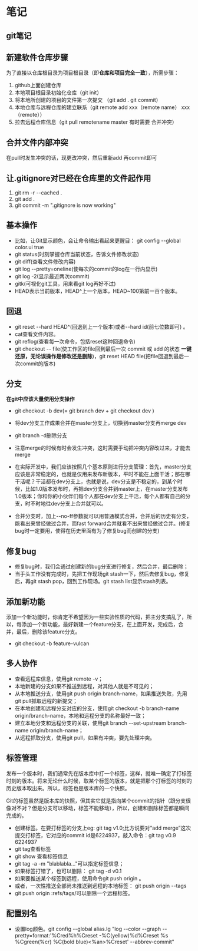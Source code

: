 笔记
===
git笔记
-----


新建软件仓库步骤
----
为了直接以仓库根目录为项目根目录（即**仓库和项目完全一致**），所需步骤：

1. github上面创建仓库
2. 本地项目根目录初始化仓库（git init）
3. 将本地所创建的项目的文件第一次提交 （git add . git commit）
3. 本地仓库与远程仓库的建立联系（git remote add xxx（remote name） xxx（remote））
4. 拉去远程仓库信息（git pull remotename master 有时需要 合并冲突）


合并文件内部冲突
-----
在pull时发生冲突的话，现更改冲突，然后重新add 再commit即可

让.gitignore对已经在仓库里的文件起作用
---
1. git rm -r --cached .
2. git add .
3. git commit -m ".gitignore is now working"


基本操作
---
- 比如，让Git显示颜色，会让命令输出看起来更醒目： git config --global color.ui true
- git status(时刻掌握仓库当前状态，告诉文件修改状态)
- git diff(查看文件修改内容)
- git log --pretty=oneline(使每次的commit的log在一行内显示)
- git log -2(显示最近两次commit)
- gitk(可视化git工具，用来看git log再好不过)
- HEAD表示当前版本，HEAD^上一个版本，HEAD~100第前一百个版本。


回退
---
- git reset --hard HEAD^(回退到上一个版本)或者--hard id(前七位数即可) 。
- cat查看文件内容。
- git reflog(查看每一次命令，包括reset这种回退命令)
- git checkout -- file(使工作区的file回到最后一次 commit 或 add 的状态 **一键还原，无论误操作是修改还是删除**)，git reset HEAD file(把file回退到最后一次commit的版本)

分支
---
**在git中应该大量使用分支操作**

- git checkout -b dev(= git branch dev + git checkout dev )
- 将dev分支工作成果合并在master分支上，切换到master分支再merge dev
- git branch -d删除分支
- 注意merge的时候有时会发生冲突，这时需要手动把冲突内容改过来，才能去merge
- 在实际开发中，我们应该按照几个基本原则进行分支管理：首先，master分支应该是非常稳定的，也就是仅用来发布新版本，平时不能在上面干活；那在哪干活呢？干活都在dev分支上，也就是说，dev分支是不稳定的，到某个时候，比如1.0版本发布时，再把dev分支合并到master上，在master分支发布1.0版本；你和你的小伙伴们每个人都在dev分支上干活，每个人都有自己的分支，时不时地往dev分支上合并就可以。

- 合并分支时，加上--no-ff参数就可以用普通模式合并，合并后的历史有分支，能看出来曾经做过合并，而fast forward合并就看不出来曾经做过合并。(修复bug时一定要用，使得在历史里面有为了修复bug而创建的分支)


修复bug
---
- 修复bug时，我们会通过创建新的bug分支进行修复，然后合并，最后删除；
- 当手头工作没有完成时，先把工作现场git stash一下，然后去修复bug，修复后，再git stash pop，回到工作现场。git stash list显示stash列表。

添加新功能
---
添加一个新功能时，你肯定不希望因为一些实验性质的代码，把主分支搞乱了，所以，每添加一个新功能，最好新建一个feature分支，在上面开发，完成后，合并，最后，删除该feature分支。

- git checkout -b feature-vulcan

多人协作
---
- 查看远程库信息，使用git remote -v；
- 本地新建的分支如果不推送到远程，对其他人就是不可见的；
- 从本地推送分支，使用git push origin branch-name，如果推送失败，先用git pull抓取远程的新提交；
- 在本地创建和远程分支对应的分支，使用git checkout -b branch-name origin/branch-name，本地和远程分支的名称最好一致；
- 建立本地分支和远程分支的关联，使用git branch --set-upstream branch-name origin/branch-name；
- 从远程抓取分支，使用git pull，如果有冲突，要先处理冲突。

标签管理
---
发布一个版本时，我们通常先在版本库中打一个标签，这样，就唯一确定了打标签时刻的版本。将来无论什么时候，取某个标签的版本，就是把那个打标签的时刻的历史版本取出来。所以，标签也是版本库的一个快照。

Git的标签虽然是版本库的快照，但其实它就是指向某个commit的指针（跟分支很像对不对？但是分支可以移动，标签不能移动），所以，创建和删除标签都是瞬间完成的。

- 创建标签。在要打标签的分支上eg: git tag v1.0;比方说要对“add merge”这次提交打标签，它对应的commit id是6224937，敲入命令：git tag v0.9 6224937
- git tag查看标签
- git show <tagname>查看标签信息
- git tag -a <tagname> -m "blablabla..."可以指定标签信息；
- 如果标签打错了，也可以删除： git tag -d v0.1
- 如果要推送某个标签到远程，使用命令git push origin <tagname>。
- 或者，一次性推送全部尚未推送到远程的本地标签： git push origin --tags
- git push origin :refs/tags/<tagname>可以删除一个远程标签。

配置别名
----
- 设置log颜色。git config --global alias.lg "log --color --graph --pretty=format:'%Cred%h%Creset -%C(yellow)%d%Creset %s %Cgreen(%cr) %C(bold blue)<%an>%Creset' --abbrev-commit"